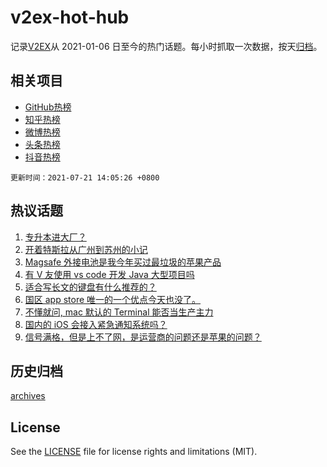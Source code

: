 # v2ex-hot-hub

 记录[V2EX](https://www.v2ex.com/)从 2021-01-06 日至今的热门话题。每小时抓取一次数据，按天[归档](archives)。
 
 ## 相关项目

- [GitHub热榜](https://github.com/snaildev/github-hot-hub)
- [知乎热榜](https://github.com/snaildev/zhihu-hot-hub)
- [微博热榜](https://github.com/snaildev/weibo-hot-hub)
- [头条热榜](https://github.com/snaildev/toutiao-hot-hub)
- [抖音热榜](https://github.com/snaildev/douyin-hot-hub)


 `更新时间：2021-07-21 14:05:26 +0800`

## 热议话题

1. [专升本进大厂？](https://www.v2ex.com/t/790613)
1. [开着特斯拉从广州到苏州的小记](https://www.v2ex.com/t/790678)
1. [Magsafe 外接电池是我今年买过最垃圾的苹果产品](https://www.v2ex.com/t/790635)
1. [有 V 友使用 vs code 开发 Java 大型项目吗](https://www.v2ex.com/t/790624)
1. [适合写长文的键盘有什么推荐的？](https://www.v2ex.com/t/790741)
1. [国区 app store 唯一的一个优点今天也没了。](https://www.v2ex.com/t/790738)
1. [不懂就问, mac 默认的 Terminal 能否当生产主力](https://www.v2ex.com/t/790612)
1. [国内的 iOS 会接入紧急通知系统吗？](https://www.v2ex.com/t/790747)
1. [信号满格，但是上不了网，是运营商的问题还是苹果的问题？](https://www.v2ex.com/t/790750)

## 历史归档

[archives](archives)

## License

See the [LICENSE](LICENSE) file for license rights and limitations (MIT).
